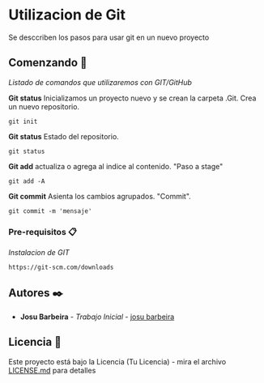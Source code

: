 # Utilizacion de Git

Se desccriben los pasos para usar git en un nuevo proyecto

## Comenzando 🚀

_Listado de comandos que utilizaremos con GIT/GitHub_

 **Git status** Inicializamos un proyecto nuevo y se crean la carpeta .Git. Crea un nuevo repositorio.
```
git init
```

 **Git status** Estado del repositorio.
```
git status
```

 **Git add** actualiza o agrega al indice al contenido. "Paso a stage"
```
git add -A
```


 **Git commit** Asienta los cambios agrupados. "Commit". 
```
git commit -m 'mensaje'
```
### Pre-requisitos 📋

_Instalacion de GIT_

```
https://git-scm.com/downloads
```

## Autores ✒️


* **Josu Barbeira** - *Trabajo Inicial* - [josu barbeira](https://github.com/jmbarbeira)


## Licencia 📄

Este proyecto está bajo la Licencia (Tu Licencia) - mira el archivo [LICENSE.md](LICENSE.md) para detalles

